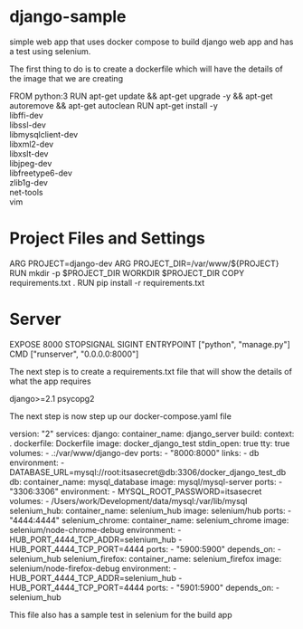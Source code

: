 # django-sample
simple web app that uses docker compose to build django web app and has a test using selenium.

The first thing to do is to create a dockerfile which will have the details of the image that we are creating

FROM python:3
RUN apt-get update && apt-get upgrade -y && apt-get autoremove && apt-get autoclean
RUN apt-get install -y \
    libffi-dev \
    libssl-dev \
    libmysqlclient-dev \
    libxml2-dev \
    libxslt-dev \
    libjpeg-dev \
    libfreetype6-dev \
    zlib1g-dev \
    net-tools \
    vim
# Project Files and Settings
ARG PROJECT=django-dev
ARG PROJECT_DIR=/var/www/${PROJECT}
RUN mkdir -p $PROJECT_DIR
WORKDIR $PROJECT_DIR
COPY requirements.txt .
RUN pip install -r requirements.txt
# Server
EXPOSE 8000
STOPSIGNAL SIGINT
ENTRYPOINT ["python", "manage.py"]
CMD ["runserver", "0.0.0.0:8000"]


The next step is to create a requirements.txt file that will show the details of what the app requires 

django>=2.1
psycopg2


The next step is now step up our docker-compose.yaml file 

version: "2"
services:
  django:
    container_name: django_server
    build:
      context: .
      dockerfile: Dockerfile
    image: docker_django_test
    stdin_open: true
    tty: true
    volumes:
      - .:/var/www/django-dev
    ports:
      - "8000:8000"
    links:
      - db
    environment:
      - DATABASE_URL=mysql://root:itsasecret@db:3306/docker_django_test_db
  db:
    container_name: mysql_database
    image: mysql/mysql-server
    ports:
      - "3306:3306"
    environment:
      - MYSQL_ROOT_PASSWORD=itsasecret
    volumes:
      - /Users/work/Development/data/mysql:/var/lib/mysql
  selenium_hub:
    container_name: selenium_hub
    image: selenium/hub
    ports:
      - "4444:4444"
  selenium_chrome:
    container_name: selenium_chrome
    image: selenium/node-chrome-debug
    environment:
      - HUB_PORT_4444_TCP_ADDR=selenium_hub
      - HUB_PORT_4444_TCP_PORT=4444
    ports:
      - "5900:5900"
    depends_on:
      - selenium_hub
  selenium_firefox:
    container_name: selenium_firefox
    image: selenium/node-firefox-debug
    environment:
      - HUB_PORT_4444_TCP_ADDR=selenium_hub
      - HUB_PORT_4444_TCP_PORT=4444
    ports:
      - "5901:5900"
    depends_on:
      - selenium_hub
      
     
  This file also has a sample test in selenium for the build app
